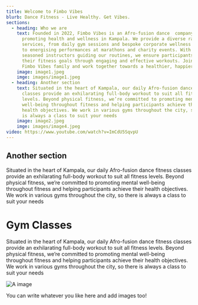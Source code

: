 ```yaml
---
title: Welcome to Fimbo Vibes
blurb: Dance Fitness - Live Healthy. Get Vibes.
sections:
  - heading: Who we are
    text: Founded in 2022, Fimbo Vibes is an Afro-fusion dance  company dedicated to
      promoting health and wellness in Kampala. We provide a diverse range of
      services, from daily gym sessions and bespoke corporate wellness programs
      to energising performances at marathons and charity events. With a team of
      seasoned instructors guiding our routines, we ensure participants achieve
      their fitness goals through engaging and effective workouts. Join the
      Fimbo Vibes family and work together towards a healthier, happier future.
    image: image1.jpeg
    imge: images/image1.jpeg
  - heading: Another section
    text: Situated in the heart of Kampala, our daily Afro-fusion dance fitness
      classes provide an exhilarating full-body workout to suit all fitness
      levels. Beyond physical fitness, we’re committed to promoting mental
      well-being throughout fitness and helping participants achieve their
      health objectives. We work in various gyms throughout the city, so there
      is always a class to suit your needs
    image: image2.jpeg
    imge: images/image4.jpeg
video: https://www.youtube.com/watch?v=ImCdU5SqvpU
---
```

## Another section

Situated in the heart of Kampala, our daily Afro-fusion dance fitness classes provide an exhilarating full-body workout to suit all fitness levels. Beyond physical fitness, we’re committed to promoting mental well-being throughout fitness and helping participants achieve their health objectives. We work in various gyms throughout the city, so there is always a class to suit your needs

# Gym Classes

Situated in the heart of Kampala, our daily Afro-fusion dance fitness classes provide an exhilarating full-body workout to suit all fitness levels. Beyond physical fitness, we’re committed to promoting mental well-being throughout fitness and helping participants achieve their health objectives. We work in various gyms throughout the city, so there is always a class to suit your needs

![A image](/images/image3.jpeg)

You can write whatever you like here and add images too!